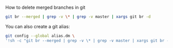 How to delete merged branches in git

``` bash
git br --merged | grep -v \* | grep -v master | xargs git br -d
```

You can also create a git alias:

``` bash
git config --global alias.dm \
'!sh -c "git br --merged | grep -v \* | grep -v master | xargs git br -d"'
```
